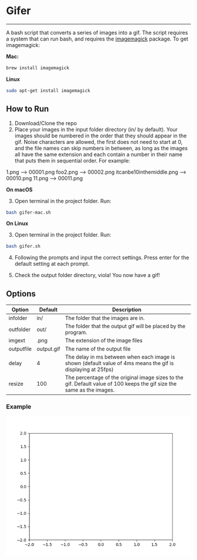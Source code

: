 # Gifer
---
A bash script that converts a series of images into a gif.
The script requires a system that can run bash, and requires the [imagemagick](https://imagemagick.org/index.php) package. To get imagemagick:


**Mac:**

```bash
brew install imagemagick
```

**Linux**

```bash
sudo apt-get install imagemagick
```


## How to Run

1. Download/Clone the repo
2. Place your images in the input folder directory (in/ by default). Your images should be numbered in the order that they should appear in the gif. Noise characters are allowed, the first does not need to start at 0, and the file names can skip numbers in between, as long as the images all have the same extension and each contain a number in their name that puts them in sequential order. For example:

1.png                     --> 00001.png
foo2.png                  --> 00002.png
itcanbe10inthemiddle.png  --> 00010.png
11.png                    --> 00011.png


**On macOS**

3. Open terminal in the project folder. Run:
```bash 
bash gifer-mac.sh
``` 

**On Linux**

3. Open terminal in the project folder. Run:
```bash
bash gifer.sh
```

4. Following the prompts and input the correct settings. Press enter for the default setting at each prompt.

5. Check the output folder directory, viola! You now have a gif!


## Options

Option | Default | Description
--- | --- | ---
infolder | in/ | The folder that the images are in.
outfolder | out/ | The folder that the output gif will be placed by the program.
imgext | .png | The extension of the image files
outputfile | output.gif | The name of the output file
delay | 4 | The delay in ms between when each image is shown (default value of 4ms means the gif is displaying at 25fps)
resize | 100 | The percentage of the original image sizes to the gif. Default value of 100 keeps the gif size the same as the images.


### Example
![circle.gif](/out/output.gif)
